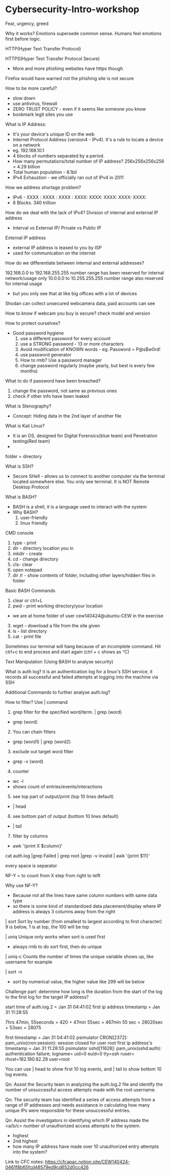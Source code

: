 # Cybersecurity-Intro-workshop



Fear, urgency, greed

Why it works?
Emotions supersede common sense. Humans feel emotions first before logic.


HTTP(Hyper Text Transfer Protocol)

HTTPS(Hyper Text Transfer Protocol Secure)
- More and more phishing websites have https though

Firefox would have warned not the phishing site is not secure

How to be more careful?
- slow down
- use antivirus, firewall
- ZERO TRUST POLICY - even if it seems like someone you know
- bookmark legit sites you use


What is IP Address:
- It's your device's unique ID on the web
- Internet Protocol Address (version4 - IPv4). It's a rule to locate a device on a network
- eg. 192.168.10.1
- 4 blocks of numbers separated by a period.
- How many permutations/total number of IP address? 256x256x256x256 = 4.29 billion
- Total human population - 8.1bil
- IPv4 Exhaustion - we officially ran out of IPv4 in 2011

How we address shortage problem?
- IPv6 - XXXX : XXXX : XXXX : XXXX: XXXX: XXXX:  XXXX: XXXX:
- 8 Blocks. 340 trillion

How do we deal with the lack of IPv4?
Division of internal and external IP address
- Interval vs External IP/ Private vs Public IP

External IP address
- external IP address is leased to you by ISP
- used for communication on the internet


How do we differentiate between internal and external addresses?

192.168.0.0 to 192.168.255.255 number range has been reserved for internal network/usage only
10.0.0.0 to 10.255.255.255 number range also reserved for internal usage
- but you only see that at like big offices with a lot of devices


Shodan can collect unsecured webcamera data, paid accounts can see

How to know if webcam you buy is secure? check model and version

How to protect ourselves? 
- Good password hygiene
  1. use a different password for every account
  2. use a STRONG password - 13 or more characters
  3. Avoid modification of KNOWN words - eg. Password = P@s$w0rd!
  4. use password generator
  5. How to rmb? Use a password manager
  6. change password regularly (maybe yearly, but best is every few months)

What to do if password have been breached?
1. change the password, not same as previous ones
2. check if other info have been leaked


What is Stenography?
- Concept: Hiding data in the 2nd layer of another file


What is Kali Linus?
- It is an OS, designed for Digital Forensics(blue team) and Penetration testing(Red team)
- 

folder = directory

What is SSH?
- Secure SHell - allows us to connect to another computer via the terminal located somewhere else. You only see terminal. It is NOT Remote Desktop Protocol


What is BASH?
- BASH is a shell, it is a language used to interact with the system
- Why BASH?
  1. user-friendly
  2. linux friendly

CMD console
1. type - print 
2. dir - directory location you in
3. mkdir - create
4. cd - change directory
5. cls- clear
6. open notepad
7. dir /r - show contents of folder, including other layers/hidden files in folder 

Basic BASH Commands
1. clear or ctrl+L
2. pwd - print working directory/your location
- we are at home folder of user cew140424@ubuntu-CEW in the exercise
3. wget - download a file from the site given
4. ls - list directory
5. cat - print file

Sometimes our terminal will hang because of an incomplete command. Hit ctrl+c to end process and start again (ctrl + c shows as ^C)

Text Manipulation (Using BASH to analyse security)

What is auth log? it is an authentication log for a linux's SSH service, it records all successful and failed attempts at logging into the machine via SSH



Additional Commands to further analyse auth.log?

How to filter?
Use | command 
1. grep filter for the specified word/term. | grep (word)
- grep (word)

2. You can chain filters
- grep (word1) | grep (word2)

3. exclude out target word filter
- grep -v (word)

4. counter
- wc -l
- shows count of entries/events/interactions

5. see top part of output/print (top 10 lines default)
- | head 

6. see bottom part of output (bottom 10 lines default)
- | tail 

7. filter by columns
- awk '{print X $column}'

cat auth.log |grep Failed | grep root |grep -v invalid | awk '{print $11}'

every space is separator


NF-Y = to count from X step from right to lelft

Why use NF-Y?
- Because not all the lines have same column numbers with same data type
- so there is some kind of standardized data placement/display where IP address is always 3 columns away from the right



| sort
Sort by number (from smallest to largest according to first character)
9 is below, 1 is at top, the 100 will be top

| uniq 
Unique only works when sort is used first
- always rmb to do sort first, then do unique

| uniq-c
Counts the number of times the unique variable shows up, like username for example

| sort -n 
- sort by numerical value, the higher value like 299 will be below



Challenge part: determine how long is the duration from the start of the log to the first log for the target IP address? 

start time of auth.log.2 = Jan 31 04:41:02
first ip address timestamp = Jan 31 11:28:55

7hrs 47min, 55seconds = 420 + 47min 55sec = 467min 55 sec = 28020sec + 53sec = 28075


first timestamp = Jan 31 04:41:02 psimulator CRON[2372]: pam_unix(cron:session): session closed for user root
first ip address's timestamp = Jan 31 11:28:55 psimulator sshd[11628]: pam_unix(sshd:auth): authentication failure; logname= uid=0 euid=0 tty=ssh ruser= rhost=182.180.82.28  user=root

You can use | head to show first 10 log events, and | tail to show bottom 10 log events.



Qn: Assist the Security team in analyzing the auth.log.2 file and identify the number of unsuccessful access attempts made with the root username.

Qn: The security team has identified a series of access attempts from a range of IP addresses and needs assistance in calculating how many unique IPs were responsible for these unsuccessful entries.

Qn: Assist the investigators in identifying which IP address made the <a/b/c> number of unauthorized access attempts to the system.
- highest
- 2nd highest
- how many IP address have made over 10 unauthorized entry attempts into the system?


Link to CFC notes: https://cfcapac.notion.site/CEW140424-0461f8b65fcd48579ed9cd652d0cc426




